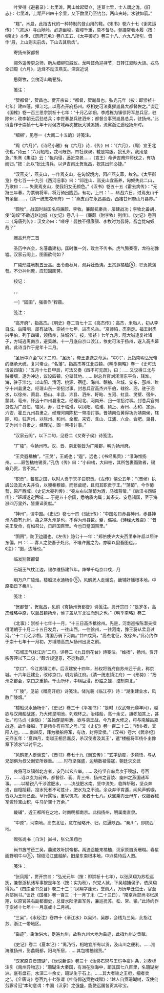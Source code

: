 <!-- { "loadSidebar": true } -->
　　叶梦得《避暑录》：七里滩，两山耸起壁立，连亘七里，士人谓之泷。《旧志》：七里滩，上距严州四十余里，又下数里乃至钓台。两山夹峙，水驶如箭。”

　　“屐”，木屐，此指古代的一种特制的登山用的鞋。《宋书》卷六十七《谢灵运传》：“（灵运）寻山陟岭，必造幽峻，岩嶂千重，莫不备尽。登蹑常著木履（按：《南史》本传、《册府元龟》卷八五五、《太平御览》卷三十八、六九八所引，皆作“屐，上山则去前齿，下山去其后齿”。

　　寄扬州贺都督

　　阃外遥传更总师，新从细柳见威仪。龙吟鼓角迎持节，日转江皋映大旗。戎马全归周《六月》，边烽不动汉燕支。深宫近说

　　思颇牧，会傍河山勒誓辞。

　　笺注：

　　“贺都督”，贺昌也。贾开宗曰：“都督，贺胤昌也。弘光元年（按：即崇祯十七年）建四藩，捍江北，以高杰开府扬州。枢相史可法奏擢胤昌大都督佐之。”谈迁《国榷》卷一百三思宗崇祯十七年：“十月乙卯朔，李成栋为镇徐将军总兵官，驻除州；改李朝云后劲总兵；李世春总兵驻泗州；都督佥事贺胤昌总兵，驻扬州。”此诗当作于崇祯十七年十月侯方域再次被阮大铖追捕，流寓浙江途经扬州时。

　　“细柳’，见卷一《大阅二十五韵》诗笺注。

　　“周《六月》”，《诗经小雅》有《六月》诗，《传》曰：“《六月》，（周）宣王北伐也。”诗云：“六月栖栖，戎马既饬，四牡骙骙，载是常服。狁孔炽，我用是急。”朱熹《集注》云：“狁内侵，逼近京邑……（宣王）命尹吉甫帅师伐之，有功而归。”按：此以“狁比清兵，以尹吉甫比贺胤昌，祝其出师必捷。”

　　“汉燕支”，燕支山，一作焉支山，在匈奴境内，因产燕支草，故名。《太平御览》卷七百一十九引《西河旧事》曰：“祁连山、焉支山宜畜养，匈奴失此二山，乃歌曰：……失我焉支山，使我妇女无颜色。”《汉书》卷五十五《霍去病传》：“元狩三年春，为票骑将军，将万骑出陇西，有功，上曰：‘……转战六日，过焉支山千有余里……，《清一统志凉州府》一：“燕支山在永昌县西，西接甘州府山丹县界。”

　　“颇牧”，战国时赵国名将廉颇、李牧。廉颇抗秦兵，屡建战功；李牧北备胡，使“匈奴”不敢近赵边城（《史记》卷八十一《廉颇（附李牧）列传》。《史记》卷百二《冯唐列传》：汉文帝曰：“嗟呼！吾独不得廉颇、李牧时为吾将，吾岂忧匈奴哉？”

　　赠高开府二首

　　圣历中兴会，名藩鼎建初。匡时惟一剑，致主不传书。虎气腾秦宿，龙符剖豫墟。汉家云阁上，图画欲何如？

　　广陵形胜地制五云高。出令悬秋月，观兵壮蚤涛。王灵遐橘柚⑤，职贡款蒲萄。不分神州蹙，应知固圉劳。

　　校记：

　　，，

　　一］“固圉”，强善作“捍蔽。

　　笺注：

　　“高开府”，指高杰。《明史》卷二百七十三《高杰传》：高杰，米脂人，初从李自成，后降明，屡有战功。崇祯十七年，进杰总兵。“京师陷，杰南走。福王封杰兴平伯，列于四镇，领杨州，驻城外”。按，崇祯十七年九月，阮大铖逮复社诸子，方域逃离南京，避吴越。十一月底自京口渡江，依史可法于扬州，遂入高杰幕府。此诗当作于是年十二月。

　　“圣历中兴会”以下二句，“圣历”，帝王更迭之命运。“中兴”，此指南明弘光帝的继承大统。复兴帝业。“名藩”。指高杰等江北四镇。《明季南略》卷一《史可法请设四镇》：“五月十七日甲辰，可法又奏《四不可无疏》，曰：……又议得江北与贼接壤，遂为冲边，议设四镇，分辖其地。……封总兵官刘泽清东平伯，辖淮、海，驻于淮北，以山阳、清河、桃源、宿迁、海州、赣榆、盐城、安东、邳州、睢宁十州县隶之，经理山东一带招讨事。封总兵官高杰兴平伯，辖徐、泗，驻于泗水，以徐州、萧县、杨山、丰县、沛县、泗州、盱眙、五河、虹县、灵壁、宿州、蒙城、亳州、怀远十四州县隶之，经理河北、河南开、归一带招讨事。封总兵官刘良佐为广昌伯，辖凤、寿，驻于临淮，以凤阳、临淮、颍上、寿州、太和、定远、六安、霍丘九州县隶之，经理河南陈杞一带招讨事。晋靖南伯黄得功为靖南侯，辖除、和，驻庐州，以除州、和州、全椒、来安、含山、江浦、六合、合肥、巢县、无为州十县隶之，经理光、固一带招讨事。”

　　“汉家云阁”，以下二句，见卷二《又寄子侯》诗笺注。

　　“广陵”，今扬州市。汉、晋、南北朝皆为广陵郡，明为扬州府。

　　“王灵遐橘柚”，“王灵”，王威也；“遐”，远也；《书经禹贡》：“淮海惟扬州。……厥包橘柚锡贡。”孔伪《传》曰：“小曰橘，大曰柚，其所包裹而致者，锡命乃贡，言不常。”

　　“职贡”，蕃属之国，以时人贡于天子曰职贡。《左传》僖公五年：“（晋侯）执虞公及其大夫井伯，以媵秦穆姬，而修虞祀，且归其职贡于王。”“蒲萄”，今作葡萄，原产西域。《史记大宛列传》：“宛左右以蒲萄为酒，马嗜苜蓿。”《后汉书西域传》：“班超遂定西域……于是五十余国，悉纳质内属；其条支、安息诸国，至于海濒四万里外，皆重译贡献。”

　　“神州”，谓中国。《史记》卷七十四《驺衍传》：“中国名曰赤县神州，赤县神州内自有九州，禹之序九州是也，不得为州县数。蹙，缩减。《诗经大雅召》：“昔先王受命，有如召公，日辟国百里。今也日蹙国百里。”

　　“固圉”，防卫边疆也。《左传》隐公十一年：“郑伯使许大夫百里奉许叔以居许东偏，曰：‘……寡人之使吾子处此，不唯许国之为，亦聊以固吾圉也。，《注》：“圉，边陲也。”

　　临发别贺都督

　　石城王气枕江边，锡尔维扬建节年。烽举千屯京口戍，月

　　明万户广陵烟。楼船汉水通杨仆⑤，风鹤羌人走谢玄。畿辅好蟠根本地，中原指日下秦川。

　　笺注：

　　“贺都督”，贺胤昌，见前《寄扬州贺都督》诗笺注。贾开宗曰：“是岁冬，高杰经略中原，以胤昌镇扬州，侯子盖从军北征而别之也。”《明季南略》卷二

　　《北事》：崇祯十七年十一月，“十三日高杰抵徐州。先是，河南巡按陈潜夫探得清朝于十月二十五日发兵，一往山西，一往徐州，一往河南，豫王将从孟县过河。”“十二月乙卯朔，清国万骑下河南。”廿四戊寅，“高杰北征，发徐州。”此诗约作于崇十七年十一月初，方域随高杰从扬州出发之前。

　　“石城王气枕江边”二句，详卷二《九日雨花台》诗笺注。“维扬”，扬州。贾开宗等评以下二句：“颇含规望意，不徒称颂。”

　　“京口”，今江苏镇江市。后汉建安十四年，孙权将首府自苏州迁于此，称京城。十六年迁建业，改称京口。明为镇江府。《清一统志镇江府》一《形势》：“扬州之都会，京口之重镇。千山所环，中横巨浸，形胜之雄，控制南北。”

　　“广陵”，见前《赠高开府》诗笺注。储光羲《临江亭》诗：“潮生建业水，风散广陵烟。”

　　“楼船汉水通杨仆”，《史记》卷三十《平准书》：“是时（汉武帝元鼎年间），越欲与汉用船战逐，乃大修昆明池，列观环之。治楼船，高十余丈，旗帜加其上，甚壮。”司马贞《索隐》：“盖始穿昆明池，欲与滇王战，今乃更大修之，将与南越吕嘉战逐，故作楼船，于是杨仆有将军之号。”又《史记》卷一百二十二：“杨仆者，宜阳人也。……南越反，拜为楼船将军，有功，封将梁侯。”《汉书》卷六《武帝纪》元鼎五年：“夏四月，南越王相吕嘉反，杀汉使者及其王”，遣“楼船将军杨仆出豫章下浈水”以讨平之。

　　“风鹤羌人走谢玄”，《晋书》卷七十九《谢玄传》：“玄字幼度，少颖悟，与从兄朗俱为叔父谢安所器重。……时苻坚强盛，边境数被侵寇，朝廷求文武

　　良将可以镇御北方者，安乃以玄应举。……及符坚自率兵次于项城，号百万，……诏以玄为前锋，都督徐、衮、青三州、扬州之晋陵、幽州之燕国诸军事。……以精锐八千涉渡肥水，……决战肥水南。坚中流矢，临阵斩融，坚众奔溃，自相蹈藉，投水死者不可胜计，肥水为之不流。余众弃甲霄遁，闻风声鹤唳，皆以为王师已至。草行露宿，重以饥冻，死者十七八。获坚乘舆云母车，仪服器械军资珍宝山积，牛马驴骡十万余。”

　　畿辅”，近王都所在之地，时南明都南京。此指扬州，明属南直隶。

　　“中原”，河南地。高杰北征，意在经略开、归，进逼陕西。“秦川”，即陕西地。

　　赠张尚书［自注］尚书，张公凤翔也

　　尚书旌节莅三吴，鼎建效圻拱帝都。禹迹遥能来橘柚，汉家原自贡珊瑚。春星画野明牛斗⑤，锦缆沿江盛舳舻。旧是东南根本地，中兴莫待后人图。

　　笺注：

　　“张凤翔”，贾开宗曰：“弘光元年（按：即崇祯十七年），以张凤翔为苏松巡抚，兼督浙杭诸军事按是年冬（按：实为秋），兴党人狱，下吴越捕侯子，依凤翔得免。”《四库全书总目》卷二十三：“凤翔字蓬元，堂邑人，万历辛丑进士，官至兵部尚书。”谈迁《国榷》卷一百三：十一月丁未（二十三日），“南京兵部尚书张凤翔，以原官兼右副都御史，总督水陆浙直军务，兼巡抚苏、松、常、镇。”此诗约作于崇祯十七年十一月底或十二月初。

　　“三吴”，《水经注》卷四十《渐江水》以吴兴、吴郡，会稽为三吴，此指江苏、浙江一带地区。

　　“禹迹”，禹治洪水，足遍九州，故称九州大地为禹迹，此指九州之贡赋。

　　《史记》卷二《夏本记》：“禹乃行，相地宜所有以贡，及山川之便利。……淮海维扬州，彭蠡既都，阳鸟所居，……其包橘柚锡贡。”

　　“汉家原自贡珊瑚”，《世说新语》卷三十《汰侈石崇与王恺争豪》条，刘孝标注引《南州异物志》：“珊瑚生大秦国，有洲在涨海中，距其国七八百里，名珊瑚树洲。底有盘石，水深二十余丈，珊瑚生于石上。……其大者输之王府，细者卖之”。《全唐诗》卷百九十七张谓《杜侍御送贡物戏赠》：“越人自贡珊瑚树，汉使何劳獬豸冠”本句意谓：中国（汉家）之强盛，能使远国各贡其珍宝。

